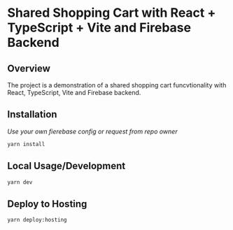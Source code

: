 # Shared Shopping Cart with React + TypeScript + Vite and Firebase Backend

## Overview

The project is a demonstration of a shared shopping cart funcvtionality with React, TypeScript, Vite and Firebase backend.

## Installation
*Use your own fierebase config or request from repo owner*
```bash
yarn install
```

## Local Usage/Development
```bash
yarn dev
```

## Deploy to Hosting
```bash
yarn deploy:hosting
```